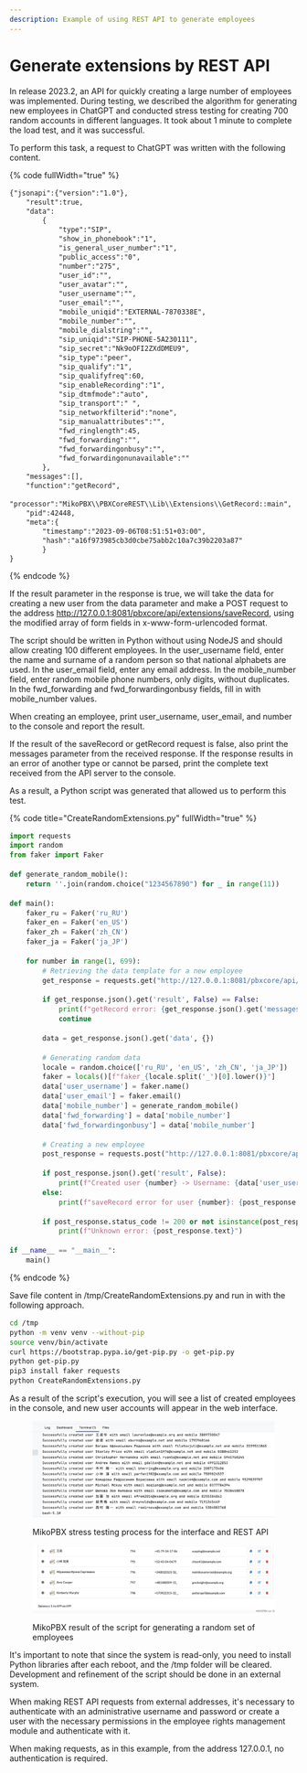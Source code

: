 ```yaml
---
description: Example of using REST API to generate employees
---
```


# Generate extensions by REST API

In release 2023.2, an API for quickly creating a large number of employees was implemented. During testing, we described the algorithm for generating new employees in ChatGPT and conducted stress testing for creating 700 random accounts in different languages. It took about 1 minute to complete the load test, and it was successful.

To perform this task, a request to ChatGPT was written with the following content.

{% code fullWidth="true" %}
```
{"jsonapi":{"version":"1.0"},
    "result":true,
    "data":
        {
            "type":"SIP",
            "show_in_phonebook":"1",
            "is_general_user_number":"1",
            "public_access":"0",
            "number":"275",
            "user_id":"",
            "user_avatar":"",
            "user_username":"",
            "user_email":"",
            "mobile_uniqid":"EXTERNAL-7870338E",
            "mobile_number":"",
            "mobile_dialstring":"",
            "sip_uniqid":"SIP-PHONE-5A230111",
            "sip_secret":"Nk9oOFI2ZXdDMEU9",
            "sip_type":"peer",
            "sip_qualify":"1",
            "sip_qualifyfreq":60,
            "sip_enableRecording":"1",
            "sip_dtmfmode":"auto",
            "sip_transport":" ",
            "sip_networkfilterid":"none",
            "sip_manualattributes":"",
            "fwd_ringlength":45,
            "fwd_forwarding":"",
            "fwd_forwardingonbusy":"",
            "fwd_forwardingonunavailable":""
        },
    "messages":[],
    "function":"getRecord",
    "processor":"MikoPBX\\PBXCoreREST\\Lib\\Extensions\\GetRecord::main",
    "pid":42448,
    "meta":{
        "timestamp":"2023-09-06T08:51:51+03:00",
        "hash":"a16f973985cb3d0cbe75abb2c10a7c39b2203a87"
        }
}
```
{% endcode %}

If the result parameter in the response is true, we will take the data for creating a new user from the data parameter and make a POST request to the address http://127.0.0.1:8081/pbxcore/api/extensions/saveRecord, using the modified array of form fields in x-www-form-urlencoded format.

The script should be written in Python without using NodeJS and should allow creating 100 different employees. In the user\_username field, enter the name and surname of a random person so that national alphabets are used. In the user\_email field, enter any email address. In the mobile\_number field, enter random mobile phone numbers, only digits, without duplicates. In the fwd\_forwarding and fwd\_forwardingonbusy fields, fill in with mobile\_number values.

When creating an employee, print user\_username, user\_email, and number to the console and report the result.

If the result of the saveRecord or getRecord request is false, also print the messages parameter from the received response. If the response results in an error of another type or cannot be parsed, print the complete text received from the API server to the console.

As a result, a Python script was generated that allowed us to perform this test.

{% code title="CreateRandomExtensions.py" fullWidth="true" %}
```python
import requests
import random
from faker import Faker

def generate_random_mobile():
    return ''.join(random.choice("1234567890") for _ in range(11))

def main():
    faker_ru = Faker('ru_RU')
    faker_en = Faker('en_US')
    faker_zh = Faker('zh_CN')
    faker_ja = Faker('ja_JP')

    for number in range(1, 699):
        # Retrieving the data template for a new employee
        get_response = requests.get("http://127.0.0.1:8081/pbxcore/api/extensions/getRecord?id=")

        if get_response.json().get('result', False) == False:
            print(f"getRecord error: {get_response.json().get('messages', 'Unknown error')}")
            continue

        data = get_response.json().get('data', {})

        # Generating random data
        locale = random.choice(['ru_RU', 'en_US', 'zh_CN', 'ja_JP'])
        faker = locals()[f"faker_{locale.split('_')[0].lower()}"]
        data['user_username'] = faker.name()
        data['user_email'] = faker.email()
        data['mobile_number'] = generate_random_mobile()
        data['fwd_forwarding'] = data['mobile_number']
        data['fwd_forwardingonbusy'] = data['mobile_number']

        # Creating a new employee
        post_response = requests.post("http://127.0.0.1:8081/pbxcore/api/extensions/saveRecord", data=data, headers={'Content-Type': 'application/x-www-form-urlencoded'})

        if post_response.json().get('result', False):
            print(f"Created user {number} -> Username: {data['user_username']}, Email: {data['user_email']}, Mobile: {data['mobile_number']}")
        else:
            print(f"saveRecord error for user {number}: {post_response.json().get('messages', 'Unknown error')}")

        if post_response.status_code != 200 or not isinstance(post_response.json(), dict):
            print(f"Unknown error: {post_response.text}")

if __name__ == "__main__":
    main()

```
{% endcode %}

Save file content in /tmp/CreateRandomExtensions.py and run in with the following approach.

```bash
cd /tmp
python -m venv venv --without-pip
source venv/bin/activate
curl https://bootstrap.pypa.io/get-pip.py -o get-pip.py
python get-pip.py
pip3 install faker requests
python CreateRandomExtensions.py
```

As a result of the script's execution, you will see a list of created employees in the console, and new user accounts will appear in the web interface.

<figure><img src="../../.gitbook/assets/3. Processing.png" alt=""><figcaption><p>MikoPBX stress testing process for the interface and REST API</p></figcaption></figure>

<figure><img src="../../.gitbook/assets/ResultOfGenerationExtensions.png" alt=""><figcaption><p>MikoPBX result of the script for generating a random set of employees</p></figcaption></figure>

It's important to note that since the system is read-only, you need to install Python libraries after each reboot, and the /tmp folder will be cleared. Development and refinement of the script should be done in an external system.

When making REST API requests from external addresses, it's necessary to authenticate with an administrative username and password or create a user with the necessary permissions in the employee rights management module and authenticate with it.

When making requests, as in this example, from the address 127.0.0.1, no authentication is required.
